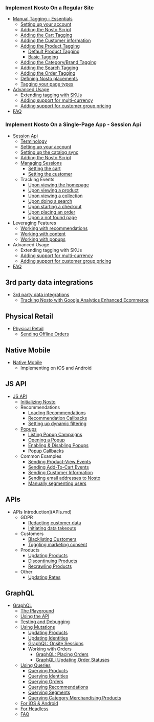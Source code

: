 ### Implement Nosto On a Regular Site
  * [Manual Tagging - Essentials](Manual-implementation.md)
    * [Setting up your account](Setting-up-your-account.md)
    * [Adding the Nosto Script](Add-Nosto-script.md)
    * [Adding the Cart Tagging](Cart-tagging.md)
    * [Adding the Customer information](Adding-the-customer-information.md)
    * [Adding the Product Tagging](Product-Tagging.md)
      * [Default Product Tagging](Basic/Default-Product-Tagging.md)
      * [Basic Tagging](Basic/Minimum-Product-Tagging.md)
    * [Adding the Category/Brand Tagging](Category-&-Brand-tagging.md)
    * [Adding the Search Tagging](Search-Tagging.md)
    * [Adding the Order Tagging](Order-tagging.md)
    * [Defining Nosto placements](Defining-Nosto-placements.md)
    * [Tagging your page types](Tag-your-page-types.md)
  * [Advanced Usage](Advanced-implementation.md)
    * [Extending tagging with SKUs](Extending-tagging-with-SKUs.md)
    * [Adding support for multi-currency](Adding-support-for-multi-currency.md)
    * [Adding support for customer group pricing](Adding-support-for-customer-group-pricing.md)
  * [FAQ](Basic/FAQ.md)

### Implement Nosto On a Single-Page App - Session Api
  * [Session Api](Implementation-Guide-Session-API.md)
    * [Terminology](Session-API---Terminology.md)
    * [Setting up your account](SPA/Basics.md#Setting-up-your-account)
    * [Setting up the catalog sync](SPA/Basics.md#setting-up-the-catalog-sync)
    * [Adding the Nosto Script](SPA/Basics.md#Add-Nosto-script)
    * [Managing Sessions](SPA/Basics.md)
      * [Setting the cart](implement-nosto-on-a-single-page-app-session-api/session-api/basics-1#setting-the-cart)
      * [Setting the customer](SPA/Basics.md#setting-the-customer)
     * Tracking Events
       * [Upon viewing the homepage](SPA/Basics.md#upon-viewing-the-homepage)
       * [Upon viewing a product](SPA/Basics.md#upon-viewing-a-product)
       * [Upon viewing a collection](SPA/Basics.md#upon-viewing-a-collection)
       * [Upon doing a search](SPA/Basics.md#upon-doing-a-search)
       * [Upon starting a checkout](SPA/Basics.md#upon-starting-a-checkout)
       * [Upon placing an order](SPA/Basics.md#upon-placing-an-order)
       * [Upon a not found page](SPA/Basics.md#upon-viewing-a-page-that-was-not-found-404)
  * Leveraging Features
    * [Working with recommendations](SPA/Basics.md#working-with-recommendations)
    * [Working with content](SPA/Basics.md#working-with-content)
    * [Working with popups](SPA/Basics.md#working-with-popups)
  * Advanced Usage
    * Extending tagging with SKUs
    * [Adding support for multi-currency](SPA/Adding-support-for-multi-currency.md)
    * [Adding support for customer group pricing](SPA/Adding-support-for-customer-group-pricing.md)
  * [FAQ](SPA/FAQ.md)

## 3rd party data integrations
  * [3rd party data integrations](3rd-party-data-integrations.md)
    * [Tracking Nosto with Google Analytics Enhanced Ecommerce](Tracking-Nosto-with-Google-Analytics.md)

## Physical Retail
  * [Physical Retail](Physical-Retail.md)
    * [Sending Offline Orders](Sending-Offline-Orders.md)

## Native Mobile
  * [Native Mobile](Native-Mobile.md)
    * Implementing on iOS and Android

## JS API
  * [JS API](JS-APIs.md)
    * [Initializing Nosto](Initializing-Nosto.md)
    * Recommendations
      * [Loading Recommendations](Loading-Recommendations.md)
      * [Recommendation Callbacks](Recommendation-Callbacks.md)
      * [Setting up dynamic filtering](Setting-up-dynamic-filtering.md)
    * [Popups](Popups.md)
      * [Listing Popup Campaigns](Listing-Popup-Campaigns.md)
      * [Opening a Popup](Opening-a-Popup.md)
      * [Enabling & Disabling Popups](Enabling-&-Disabling-Popups.md)
      * [Popup Callbacks](Popup-Callbacks.md)
    * Common Examples
      * [Sending Product-View Events](Sending-Product-View-Events.md)
      * [Sending Add-To-Cart Events](Sending-Add-To-Cart-Events.md)
      * [Sending Customer Information](Sending-customer-information.md)
      * [Sending email addresses to Nosto](Sending-email-addresses-to-Nosto.md)
      * [Manually segmenting users](Manually-Segmenting-Users.md)

## APIs
  * APIs Introduction](APIs.md)
    * GDPR
      * [Redacting customer data](Sanitizing-customer-data-using-the-Redaction-API.md)
      * [Initiating data takeouts](Initiating-data-takeouts-via-the-Takeout-APIs.md)
    * Customers
      * [Blacklisting Customers](Blacklisting-customers-using-the-Blacklist-API.md)
      * [Toggling marketing consent](Toggling-email-opt-in-using-the-Consent-API.md)
    * Products
      * [Updating Products](Updating-products-using-the-Products-API.md)
      * [Discontinuing Products](Discontinuing-Products.md)
      * [Recrawling Products](Recrawling-products-using-the-Recrawl-API.md)
    * Other
      * [Updating Rates](Updating-Rates-using-the-Rates-API.md)

## GraphQL
  * [GraphQL](GraphQL/An-Introduction.md)
    * [The Playground](GraphQL/The-Playground.md)
    * [Using the API](GraphQL/Using-the-API.md)
    * [Testing and Debugging](GraphQL/Testing-&-Debugging.md)
    * [Using Mutations](GraphQL/Using-Mutations.md)
        * [Updating Products](GraphQL/Updating-Products.md)
        * [Updating Identities](GraphQL/Updating-Identities.md)
        * [GraphQL: Onsite Sessions](GraphQL/Onsite-Sessions.md)
        * Working with Orders
          * [GraphQL: Placing Orders](GraphQL/Placing-Orders.md)
          * [GraphQL: Updating Order Statuses](GraphQL/Updating-Order-Statuses.md)
    * [Using Queries](GraphQL/Using-Queries.md)
        * [Querying Products](GraphQL/Querying-Products.md)
        * [Querying Identities](GraphQL/Querying-Identities.md)
        * [Querying Orders](GraphQL/Querying-Orders.md)
        * [Querying Recommendations](GraphQL/Querying-Recommendations.md)
        * [Querying Segments](GraphQL/Querying-Segments.md)
        * [Querying Category Merchandising Products](GraphQL/Querying-Category-Merchandising-Products.md)
    * [For iOS & Android](GraphQL/For-iOS-&-Android.md)
    * [For Headless](GraphQL/For-Headless.md)
    * [FAQ](GraphQL/FAQ.md)